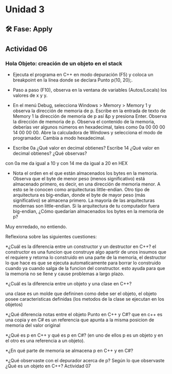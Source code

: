 # Unidad 3


## 🛠 Fase: Apply
## Actividad 06
### Hola Objeto: creación de un objeto en el stack

* Ejecuta el programa en C++ en modo depuración (F5) y coloca un breakpoint en la línea donde se declara Punto p(10, 20);.
  
* Paso a paso (F10), observa en la ventana de variables (Autos/Locals) los valores de x y y.
  
* En el menú Debug, selecciona Windows > Memory > Memory 1 y observa la dirección de memoria de p. Escribe en la entrada de texto de Memory 1 la dirección de memoria de p así &p y presiona Enter. Observa la dirección de memoria de p. Observa el contenido de la memoria, deberías ver algunos números en hexadecimal, tales como 0a 00 00 00 14 00 00 00.
Abre la calculadora de Windows y selecciona el modo de programador. Cambia a modo hexadecimal.

* Escribe 0a ¿Qué valor en decimal obtienes? Escribe 14 ¿Qué valor en decimal obtienes? ¿Qué observas?

con 0a me da igual a 10 y con 14 me da igual a 20 en HEX

* Nota el orden en el que están almacenados los bytes en la memoria. Observa que el byte de menor peso (menos significativo) está almacenado primero, es decir, en una dirección de memoria menor. A esto se le conocen como arquitecturas little-endian. Otro tipo de arquitectura es big-endian, donde el byte de mayor peso (más significativo) se almacena primero. La mayoría de las arquitecturas modernas son little-endian. Si la arquitectura de tu computador fuera big-endian, ¿Cómo quedarían almacenados los bytes en la memoria de p?

Muy enrredado, no entiendo.

Reflexiona sobre las siguientes cuestiones:

*¿Cuál es la diferencia entre un constructor y un destructor en C++? el constructor es una funcion que construye algo apartir de unos insumos que el requiere y retorna lo construido en una parte de la memoria, el destructor lo que hace es que se ejecuta automaticamente para borrar lo construido cuando ya cuando salga de la funcion del constructor. esto ayuda para que la memoria no se llene y cause problemas a largo plazo.

*¿Cuál es la diferencia entre un objeto y una clase en C++?

una clase es un molde que defininen como debe ser el objeto, el objeto posee caracteristicas definidas (los metodos de la clase se ejecutan en los objetos)

*¿Qué diferencia notas entre el objeto Punto en C++ y C#?
que en c++ es una copia y en C# es un referencia que apunta a la misma posicion de memoria del valor original

*¿Qué es p en C++ y qué es p en C#? (en uno de ellos p es un objeto y en el otro es una referencia a un objeto).

*¿En qué parte de memoria se almacena p en C++ y en C#?

*¿Qué observaste con el depurador acerca de p? Según lo que observaste ¿Qué es un objeto en C++?
Actividad 07


